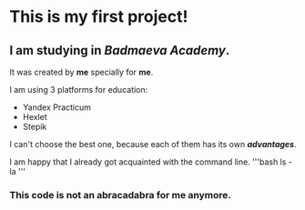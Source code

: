 # This is my first project!


## I am studying in *Badmaeva Academy*.

It was created by __me__ specially for __me__.


I am using 3 platforms for education:
* Yandex Practicum
* Hexlet
* Stepik

I can't choose the best one, because each of them has its own **_advantages_**.

I am happy that I already got acquainted with the command line.
'''bash
ls -la
'''
### This code is not an abracadabra for me anymore.
